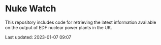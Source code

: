 # Nuke Watch

This repository includes code for retrieving the latest information available on the output of EDF nuclear power plants in the UK.

Last updated: 2023-01-07 09:07